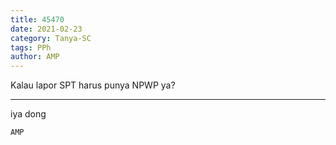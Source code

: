 ```yaml
---
title: 45470
date: 2021-02-23
category: Tanya-SC
tags: PPh
author: AMP
---
```


Kalau lapor SPT harus punya NPWP ya?

---

iya dong

`AMP`

